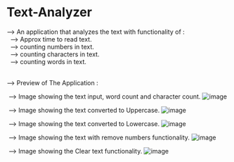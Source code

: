 # Text-Analyzer

--> An application that analyzes the text with functionality of : <br>
&nbsp; --> Approx time to read text.<br>
&nbsp; --> counting numbers in text.<br>
&nbsp; --> counting characters in text.<br>
&nbsp; --> counting words in text.<br>
<br>

--> Preview of The Application : <br>

&nbsp;--> Image showing the text input, word count and character count.
![image](https://github.com/siddhapurahet/Text-Analyzer/assets/84630752/545e48ec-91d1-4239-805a-b24e3036f06d)

&nbsp;--> Image showing the text converted to Uppercase.
![image](https://github.com/siddhapurahet/Text-Analyzer/assets/84630752/a6e22cbe-eab6-4299-9465-5342ca8a49b8)

&nbsp;--> Image showing the text converted to Lowercase.
![image](https://github.com/siddhapurahet/Text-Analyzer/assets/84630752/aa79a635-23fb-475d-8146-983781ff5cd5)

&nbsp;--> Image showing the text with remove numbers functionality.
![image](https://github.com/siddhapurahet/Text-Analyzer/assets/84630752/c37cf71d-6690-4c8c-9dc8-be156b8906a7)

&nbsp;--> Image showing the Clear text functionality.
![image](https://github.com/siddhapurahet/Text-Analyzer/assets/84630752/d46d41ff-00cb-49f8-b2f9-28d45ec14c46)




